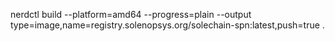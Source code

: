 nerdctl build --platform=amd64  --progress=plain --output type=image,name=registry.solenopsys.org/solechain-spn:latest,push=true .